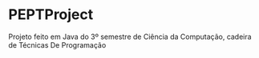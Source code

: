 # PEPTProject
 Projeto feito em Java  do 3º semestre de Ciência da Computação, cadeira de Técnicas De Programação
